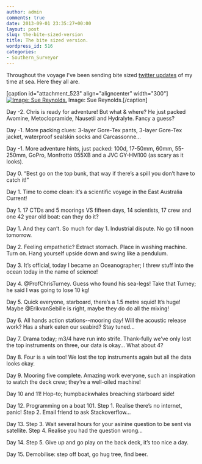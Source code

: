 ```yaml
---
author: admin
comments: true
date: 2013-09-01 23:35:27+00:00
layout: post
slug: the-bite-sized-version
title: The bite sized version.
wordpress_id: 516
categories:
- Southern_Surveyor
---
```


Throughout the voyage I’ve been sending bite sized [twitter updates](twitter.com/ChrisBullOceano) of my time at sea. Here they all are.

[caption id="attachment_523" align="aligncenter" width="300"][![Image: Sue Reynolds.](http://christopherbull.com.au/blog/wp-content/uploads/2013/09/CAM00336-300x225.jpg)](http://christopherbull.com.au/blog/wp-content/uploads/2013/09/CAM00336.jpg) Image: Sue Reynolds.[/caption]

Day -2. Chris is ready for adventure! But what & where? He just packed Avomine, Metoclopramide, Nausetil and Hydralyte. Fancy a guess?

Day -1. More packing clues: 3-layer Gore-Tex pants, 3-layer Gore-Tex jacket, waterproof sealskin socks and Carcassonne...

Day -1. More adventure hints, just packed: 100d, 17-50mm, 60mm, 55-250mm, GoPro, Monfrotto 055XB and a JVC GY-HM100 (as scary as it looks).

Day 0. “Best go on the top bunk, that way if there’s a spill you don’t have to catch it!”

Day 1. Time to come clean: it’s a scientific voyage in the East Australia Current!

Day 1. 17 CTDs and 5 moorings VS fifteen days, 14 scientists, 17 crew and one 42 year old boat: can they do it?

Day 1. And they can’t. So much for day 1. Industrial dispute. No go till noon tomorrow.

Day 2. Feeling empathetic? Extract stomach. Place in washing machine. Turn on. Hang yourself upside down and swing like a pendulum.

Day 3. It’s official, today I became an Oceanographer; I threw stuff into the ocean today in the name of science!

Day 4. @ProfChrisTurney. Guess who found his sea-legs! Take that Turney; he said I was going to lose 10 kg!

Day 5. Quick everyone, starboard, there’s a 1.5 metre squid! It’s huge! Maybe @ErikvanSebille is right, maybe they do do all the mixing!

Day 6. All hands action stations--mooring day! Will the acoustic release work? Has a shark eaten our seabird? Stay tuned…

Day 7. Drama today; m3/4 have run into strife. Thank-fully we’ve only lost the top instruments on three, our data is okay… What about 4?

Day 8. Four is a win too! We lost the top instruments again but all the data looks okay.

Day 9. Mooring five complete. Amazing work everyone, such an inspiration to watch the deck crew; they’re a well-oiled machine!

Day 10 and 11! Hop-to; humpbackwhales breaching starboard side!

Day 12. Programming on a boat 101. Step 1. Realise there’s no internet, panic! Step 2. Email friend to ask Stackoverflow...

Day 13. Step 3. Wait several hours for your asinine question to be sent via satellite. Step 4. Realise you had the question wrong…

Day 14. Step 5. Give up and go play on the back deck, it’s too nice a day.

Day 15. Demobilise: step off boat, go hug tree, find beer.
